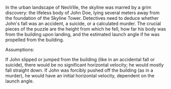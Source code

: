 In the urban landscape of NeoVille, the skyline was marred by a grim discovery: the lifeless body of John Doe, lying several meters away from the foundation of the Skyline Tower. Detectives need to deduce whether John's fall was an accident, a suicide, or a calculated murder. The crucial pieces of the puzzle are the height from which he fell, how far his body was from the building upon landing, and the estimated launch angle if he was propelled from the building.

Assumptions:

If John slipped or jumped from the building (like in an accidental fall or suicide), there would be no significant horizontal velocity; he would mostly fall straight down.
If John was forcibly pushed off the building (as in a murder), he would have an initial horizontal velocity, dependent on the launch angle.
